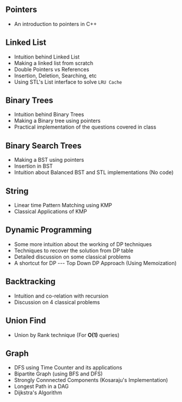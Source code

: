 ## Pointers
* An introduction to pointers in C++

## Linked List
* Intuition behind Linked List
* Making a linked list from scratch
* Double Pointers vs References
* Insertion, Deletion, Searching, etc
* Using STL's List interface to solve `LRU Cache`

## Binary Trees
* Intuition behind Binary Trees
* Making a Binary tree using pointers
* Practical implementation of the questions covered in class

## Binary Search Trees
* Making a BST using pointers
* Insertion in BST
* Intuition about Balanced BST and STL implementations (No code)

## String
* Linear time Pattern Matching using KMP
* Classical Applications of KMP

## Dynamic Programming
* Some more intuition about the working of DP techniques 
* Techniques to recover the solution from DP table
* Detailed discussion on some classical problems
* A shortcut for DP --- Top Down DP Approach (Using Memoization)

## Backtracking 
* Intuition and co-relation with recursion
* Discussion on 4 classical problems

## Union Find
* Union by Rank technique (For **O(1)** queries)

## Graph
* DFS using Time Counter and its applications
* Bipartite Graph (using BFS and DFS)
* Strongly Connnected Components (Kosaraju's Implementation)
* Longest Path in a DAG
* Dijkstra's Algorithm
